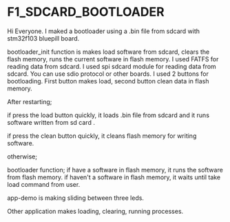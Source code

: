 # F1_SDCARD_BOOTLOADER

Hi Everyone. 
I maked a bootloader using a .bin file from sdcard with stm32f103 bluepill board.

bootloader_init function is makes load software from sdcard, clears the flash memory, runs the current software in flash memory.
I used FATFS for reading data from sdcard.
I used spi sdcard module for reading data from sdcard. You can use sdio protocol or other boards.
I used 2 buttons for bootloading.
First button makes load, second button clean data in flash memory.

After restarting;

if press the load button quickly, it loads .bin file from sdcard and it runs software written from sd card .

if press the clean button quickly, it cleans flash memory for writing software.

otherwise;

bootloader function;
                    if have a software in flash memory, it runs the software from flash memory.
                    if haven't a software in flash memory, it waits until take load command from user.
  
app-demo is making sliding between three leds.

Other application makes loading, clearing, running processes.
